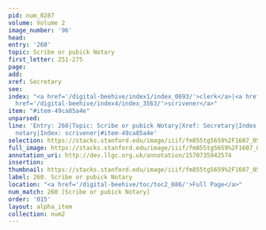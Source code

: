 ```yaml
---
pid: num_0287
volume: Volume 2
image_number: '96'
head: 
entry: '260'
topic: Scribe or pubick Notary
first_letter: 251-275
page: 
add: 
xref: Secretary
see: 
index: "<a href='/digital-beehive/index1/index_0693/'>clerk</a>|<a href='/digital-beehive/index3/index_2734/'>notary</a>|<a
  href='/digital-beehive/index4/index_3563/'>scrivener</a>"
item: "#item-49ca85a4e"
unparsed: 
line: 'Entry: 260|Topic: Scribe or pubick Notary|Xref: Secretary|Index: clerk|Index:
  notary|Index: scrivener|#item-49ca85a4e'
selection: https://stacks.stanford.edu/image/iiif/fm855tg5659%2F1607_0563/856,1452,2880,279/full/0/default.jpg
full_image: https://stacks.stanford.edu/image/iiif/fm855tg5659%2F1607_0563/full/full/0/default.jpg
annotation_uri: http://dev.llgc.org.uk/annotation/1570735942574
insertion: 
thumbnail: https://stacks.stanford.edu/image/iiif/fm855tg5659%2F1607_0563/856,1452,600,180/250,/0/default.jpg
label: 260. Scribe or pubick Notary
location: "<a href='/digital-beehive/toc/toc2_086/'>Full Page</a>"
num_match: 260 [Scribe or pubick Notary]
order: '015'
layout: alpha_item
collection: num2
---
```


